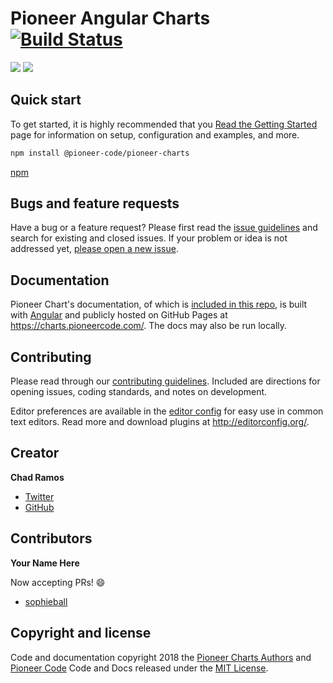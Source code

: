 # Pioneer Angular Charts [![Build Status](https://travis-ci.org/PioneerCode/pioneer-charts.svg?branch=master)](https://travis-ci.org/PioneerCode/pioneer-charts)

[![](https://img.shields.io/npm/dt/@pioneer-code/pioneer-charts.svg)](https://www.npmjs.com/package/@pioneer-code/pioneer-charts)
[![](https://img.shields.io/npm/v/@pioneer-code/pioneer-charts.svg)](https://www.npmjs.com/package/@pioneer-code/pioneer-charts)


## Quick start

To get started, it is highly recommended that you [Read the Getting Started](https://charts.pioneercode.com/docs/guides/introduction) page for information on setup, configuration and examples, and more.

```bash
npm install @pioneer-code/pioneer-charts
```

[npm](https://www.npmjs.com/package/@pioneer-code/pioneer-charts)

## Bugs and feature requests

Have a bug or a feature request? Please first read the [issue guidelines](https://github.com/PioneerCode/pioneer-charts/blob/master/.github/CONTRIBUTING.md#using-the-issue-tracker) and search for existing and closed issues. If your problem or idea is not addressed yet, [please open a new issue](https://github.com/PioneerCode/pioneer-charts/issues/new).

## Documentation

Pioneer Chart's documentation, of which is [included in this repo](https://github.com/PioneerCode/pioneer-charts/tree/master/src/apps/demo/src), is built with [Angular](https://angular.io/) and publicly hosted on GitHub Pages at <https://charts.pioneercode.com/>. The docs may also be run locally.


## Contributing

Please read through our [contributing guidelines](https://github.com/PioneerCode/pioneer-charts/blob/master/.github/CONTRIBUTING.md). Included are directions for opening issues, coding standards, and notes on development.

Editor preferences are available in the [editor config](https://github.com/PioneerCode/pioneer-charts/blob/master/.editorconfig) for easy use in common text editors. Read more and download plugins at <http://editorconfig.org/>.


## Creator

**Chad Ramos**

- [Twitter](https://github.com/chad-ramos)
- [GitHub](https://twitter.com/chad_ramos)

## Contributors

**Your Name Here**

Now accepting PRs! :smile:

- [sophieball](https://github.com/PioneerCode/pioneer-charts/commits?author=sophieball)

## Copyright and license

Code and documentation copyright 2018 the [Pioneer Charts Authors](https://github.com/PioneerCode/pioneer-charts/graphs/contributors) and [Pioneer Code](https://pioneercode.com) Code and Docs released under the [MIT License](https://github.com/PioneerCode/pioneer-charts/blob/master/LICENSE). 

